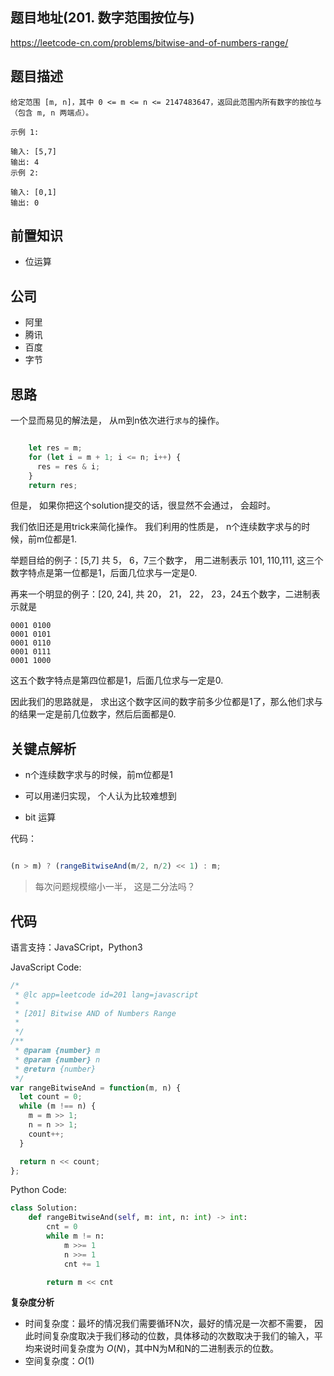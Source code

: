 
## 题目地址(201. 数字范围按位与)
https://leetcode-cn.com/problems/bitwise-and-of-numbers-range/

## 题目描述

```
给定范围 [m, n]，其中 0 <= m <= n <= 2147483647，返回此范围内所有数字的按位与（包含 m, n 两端点）。

示例 1: 

输入: [5,7]
输出: 4
示例 2:

输入: [0,1]
输出: 0

```

## 前置知识

- 位运算

## 公司

- 阿里
- 腾讯
- 百度
- 字节
  
## 思路

一个显而易见的解法是， 从m到n依次进行`求与`的操作。

```js

    let res = m;
    for (let i = m + 1; i <= n; i++) {
      res = res & i;
    }
    return res;

```

但是， 如果你把这个solution提交的话，很显然不会通过， 会超时。

我们依旧还是用trick来简化操作。  我们利用的性质是， n个连续数字求与的时候，前m位都是1.

举题目给的例子：[5,7] 共 5， 6，7三个数字， 用二进制表示 101, 110,111,
这三个数字特点是第一位都是1，后面几位求与一定是0.

再来一个明显的例子：[20, 24], 共 20， 21， 22， 23，24五个数字，二进制表示就是

```
0001 0100
0001 0101
0001 0110
0001 0111
0001 1000
```

这五个数字特点是第四位都是1，后面几位求与一定是0.

因此我们的思路就是， 求出这个数字区间的数字前多少位都是1了，那么他们求与的结果一定是前几位数字，然后后面都是0.


## 关键点解析


- n个连续数字求与的时候，前m位都是1

- 可以用递归实现， 个人认为比较难想到

- bit 运算

代码：

```js

(n > m) ? (rangeBitwiseAnd(m/2, n/2) << 1) : m;

```

> 每次问题规模缩小一半， 这是二分法吗？

## 代码

语言支持：JavaSCript，Python3

JavaScript Code:

```js
/*
 * @lc app=leetcode id=201 lang=javascript
 *
 * [201] Bitwise AND of Numbers Range
 *
 */
/**
 * @param {number} m
 * @param {number} n
 * @return {number}
 */
var rangeBitwiseAnd = function(m, n) {
  let count = 0;
  while (m !== n) {
    m = m >> 1;
    n = n >> 1;
    count++;
  }

  return n << count;
};

```

Python Code:

```python
class Solution:
    def rangeBitwiseAnd(self, m: int, n: int) -> int:
        cnt = 0
        while m != n:
            m >>= 1
            n >>= 1
            cnt += 1

        return m << cnt
 ```
 
 **复杂度分析**
 
 - 时间复杂度：最坏的情况我们需要循环N次，最好的情况是一次都不需要， 因此时间复杂度取决于我们移动的位数，具体移动的次数取决于我们的输入，平均来说时间复杂度为 $O(N)$，其中N为M和N的二进制表示的位数。
 - 空间复杂度：$O(1)$


